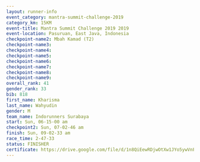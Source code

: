 ```yaml
---
layout: runner-info 
event_category: mantra-summit-challenge-2019 
category_km: 15KM 
event-title: Mantra Summit Challenge 2019 2019 
event-location: Pasuruan, East Java, Indonesia 
checkpoint-name2: Mbah Kamad (T2) 
checkpoint-name3: 
checkpoint-name4: 
checkpoint-name5: 
checkpoint-name6: 
checkpoint-name7: 
checkpoint-name8: 
checkpoint-name9: 
overall_rank: 41
gender_rank: 33
bib: 818
first_name: Kharisma
last_name: Wahyudin
gender: M
team_name: Indorunners Surabaya
start: Sun, 06-15-00 am
checkpoint2: Sun, 07-02-46 am
finish: Sun, 09-02-33 am
race_time: 2-47-33
status: FINISHER
certificate: https://drive.google.com/file/d/1n8QiEewRDjwOtXw1JYo5ywVnFdet-tkA/view?usp=sharing
---
```

